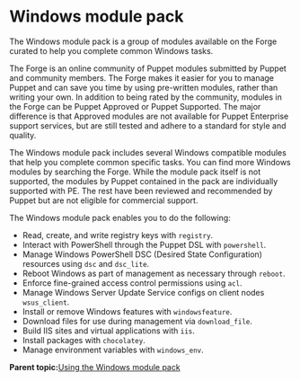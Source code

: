# Windows module pack

The Windows module pack is a group of modules available on the Forge curated to help you complete common Windows tasks.

The Forge is an online community of Puppet modules submitted by Puppet and community members. The Forge makes it easier for you to manage Puppet and can save you time by using pre-written modules, rather than writing your own. In addition to being rated by the community, modules in the Forge can be Puppet Approved or Puppet Supported. The major difference is that Approved modules are not available for Puppet Enterprise support services, but are still tested and adhere to a standard for style and quality.

The Windows module pack includes several Windows compatible modules that help you complete common specific tasks. You can find more Windows modules by searching the Forge. While the module pack itself is not supported, the modules by Puppet contained in the pack are individually supported with PE. The rest have been reviewed and recommended by Puppet but are not eligible for commercial support.

The Windows module pack enables you to do the following:

-   Read, create, and write registry keys with `registry`.
-   Interact with PowerShell through the Puppet DSL with `powershell`.
-   Manage Windows PowerShell DSC \(Desired State Configuration\) resources using `dsc` and `dsc_lite`.
-   Reboot Windows as part of management as necessary through `reboot`.
-   Enforce fine-grained access control permissions using `acl`.
-   Manage Windows Server Update Service configs on client nodes `wsus_client`.
-   Install or remove Windows features with `windowsfeature`.
-   Download files for use during management via `download_file`.
-   Build IIS sites and virtual applications with `iis`.
-   Install packages with `chocolatey`.
-   Manage environment variables with `windows_env`.

**Parent topic:**[Using the Windows module pack](installing_and_using_windows_modules.md)

